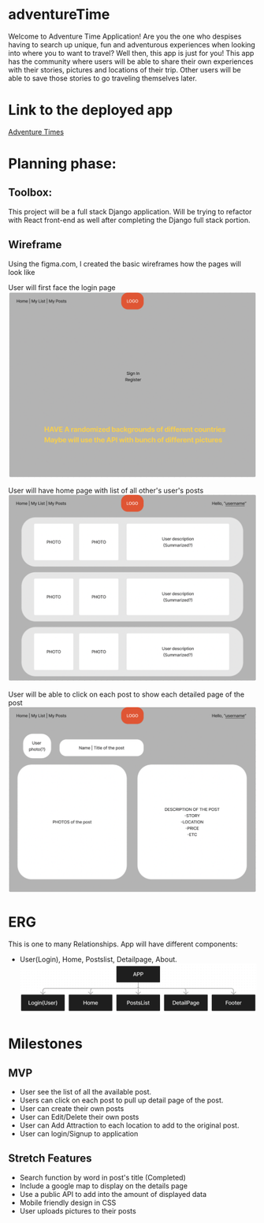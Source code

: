 # adventureTime

Welcome to Adventure Time Application! Are you the one who despises having to search up unique, fun and adventurous experiences when looking into where you to want to travel? Well then, this app is just for you! This app has the community where users will be able to share their own experiences with their stories, pictures and locations of their trip. Other users will be able to save those stories to go traveling themselves later. 

# Link to the deployed app
[Adventure Times](https://adventuretimes.herokuapp.com/)

# Planning phase:
## Toolbox:
This project will be a full stack Django application. Will be trying to refactor with React front-end as well after completing the Django full stack portion.

## Wireframe
Using the figma.com, I created the basic wireframes how the pages will look like


User will first face the login page
![Login Page](https://github.com/Tiranoe/adventureTime/blob/main/assets/loginpage.png?raw=true)



User will have home page with list of all other's user's posts
![Home page](https://github.com/Tiranoe/adventureTime/blob/main/assets/homepage.png?raw=true)



User will be able to click on each post to show each detailed page of the post
![Detail page](https://github.com/Tiranoe/adventureTime/blob/main/assets/detailpage.png?raw=true)



# ERG
This is one to many Relationships. 
App will have different components: 
- User(Login), Home, Postslist, Detailpage, About.
![ERG Diagram](https://github.com/Tiranoe/adventureTime/blob/main/assets/ERG%20Diagram.png?raw=true)

# Milestones

## MVP
- User see the list of all the available post.
- Users can click on each post to pull up detail page of the post.
- User can create their own posts
- User can Edit/Delete their own posts
- User can Add Attraction to each location to add to the original post.
- User can login/Signup to application


## Stretch Features
- Search function by word in post's title (Completed)
- Include a google map to display on the details page
- Use a public API to add into the amount of displayed data
- Mobile friendly design in CSS
- User uploads pictures to their posts
